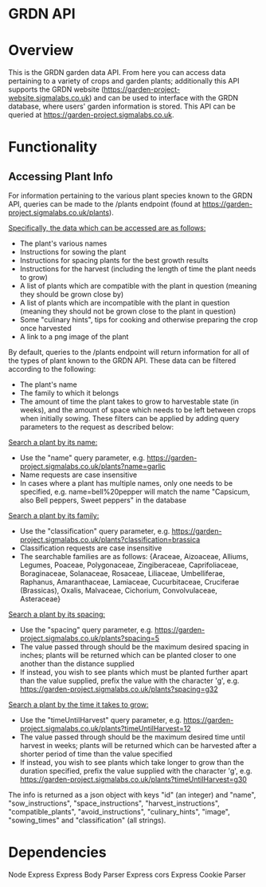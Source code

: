 # GRDN API

# Overview

This is the GRDN garden data API. From here you can access data pertaining to a variety of crops and garden plants; additionally this API supports the GRDN website (https://garden-project-website.sigmalabs.co.uk) and can be used to interface with the GRDN database, where users' garden information is stored. This API can be queried at https://garden-project.sigmalabs.co.uk.

# Functionality

## Accessing Plant Info

For information pertaining to the various plant species known to the GRDN API, queries can be made to the /plants endpoint (found at https://garden-project.sigmalabs.co.uk/plants).

<ins>Specifically, the data which can be accessed are as follows:</ins>

- The plant's various names
- Instructions for sowing the plant
- Instructions for spacing plants for the best growth results
- Instructions for the harvest (including the length of time the plant needs to grow)
- A list of plants which are compatible with the plant in question (meaning they should be grown close by)
- A list of plants which are incompatible with the plant in question (meaning they should not be grown close to the plant in question)
- Some "culinary hints", tips for cooking and otherwise preparing the crop once harvested
- A link to a png image of the plant

By default, queries to the /plants endpoint will return information for all of the types of plant known to the GRDN API. These data can be filtered according to the following:

- The plant's name
- The family to which it belongs
- The amount of time the plant takes to grow to harvestable state (in weeks), and the amount of space which needs to be left between crops when initially sowing. These filters can be applied by adding query parameters to the request as described below:

<ins>Search a plant by its name:</ins>

- Use the "name" query parameter, e.g. https://garden-project.sigmalabs.co.uk/plants?name=garlic
- Name requests are case insensitive
- In cases where a plant has multiple names, only one needs to be specified, e.g. name=bell%20pepper will match the name "Capsicum, also Bell peppers, Sweet peppers" in the database

<ins>Search a plant by its family:</ins>

- Use the "classification" query parameter, e.g. https://garden-project.sigmalabs.co.uk/plants?classification=brassica
- Classification requests are case insensitive
- The searchable families are as follows:
  {Araceae, Aizoaceae, Alliums, Legumes, Poaceae, Polygonaceae, Zingiberaceae, Caprifoliaceae, Boraginaceae, Solanaceae, Rosaceae, Liliaceae, Umbelliferae, Raphanus, Amaranthaceae, Lamiaceae, Cucurbitaceae, Cruciferae (Brassicas), Oxalis, Malvaceae, Cichorium, Convolvulaceae, Asteraceae}

<ins>Search a plant by its spacing:</ins>

- Use the "spacing" query parameter, e.g. https://garden-project.sigmalabs.co.uk/plants?spacing=5
- The value passed through should be the maximum desired spacing in inches; plants will be returned which can be planted closer to one another than the distance supplied
- If instead, you wish to see plants which must be planted further apart than the value supplied, prefix the value with the character 'g', e.g. https://garden-project.sigmalabs.co.uk/plants?spacing=g32

<ins>Search a plant by the time it takes to grow:</ins>

- Use the "timeUntilHarvest" query parameter, e.g. https://garden-project.sigmalabs.co.uk/plants?timeUntilHarvest=12
- The value passed through should be the maximum desired time until harvest in weeks; plants will be returned which can be harvested after a shorter period of time than the value specified
- If instead, you wish to see plants which take longer to grow than the duration specified, prefix the value supplied with the character 'g', e.g. https://garden-project.sigmalabs.co.uk/plants?timeUntilHarvest=g30

The info is returned as a json object with keys "id" (an integer) and "name", "sow_instructions", "space_instructions", "harvest_instructions", "compatible_plants", "avoid_instructions", "culinary_hints", "image", "sowing_times" and "classification" (all strings).

# Dependencies

Node Express
Express Body Parser
Express cors
Express Cookie Parser
